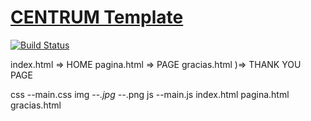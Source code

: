 # [CENTRUM Template](http://mbavirtual.pe)

[![Build Status](http://mbavirtual.pe)](http://mbavirtual.pe)

index.html => HOME
pagina.html => PAGE
gracias.html )=> THANK YOU PAGE

css
--main.css
img
--*.jpg
--*.png
js
--main.js
index.html
pagina.html
gracias.html
